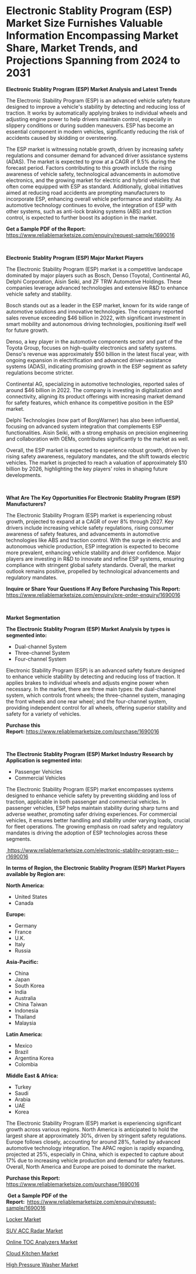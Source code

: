 <p><h1>Electronic Stablity Program (ESP) Market Size Furnishes Valuable Information Encompassing Market Share, Market Trends, and Projections Spanning from 2024 to 2031</h1></p><p><strong>Electronic Stablity Program (ESP) Market Analysis and Latest Trends</strong></p>
<p><p>The Electronic Stability Program (ESP) is an advanced vehicle safety feature designed to improve a vehicle's stability by detecting and reducing loss of traction. It works by automatically applying brakes to individual wheels and adjusting engine power to help drivers maintain control, especially in slippery conditions or during sudden maneuvers. ESP has become an essential component in modern vehicles, significantly reducing the risk of accidents caused by skidding or oversteering.</p><p>The ESP market is witnessing notable growth, driven by increasing safety regulations and consumer demand for advanced driver assistance systems (ADAS). The market is expected to grow at a CAGR of 9.5% during the forecast period. Factors contributing to this growth include the rising awareness of vehicle safety, technological advancements in automotive electronics, and the growing market for electric and hybrid vehicles that often come equipped with ESP as standard. Additionally, global initiatives aimed at reducing road accidents are prompting manufacturers to incorporate ESP, enhancing overall vehicle performance and stability. As automotive technology continues to evolve, the integration of ESP with other systems, such as anti-lock braking systems (ABS) and traction control, is expected to further boost its adoption in the market.</p></p>
<p><strong>Get a Sample PDF of the Report:&nbsp;</strong> <a href="https://www.reliablemarketsize.com/enquiry/request-sample/1690016?utm_campaign=1140&utm_medium=2&utm_source=Github&utm_content=ia&utm_term=19102024&utm_id=electronic-stablity-program-esp">https://www.reliablemarketsize.com/enquiry/request-sample/1690016</a></p>
<p>&nbsp;</p>
<p><strong>Electronic Stablity Program (ESP) Major Market Players</strong></p>
<p><p>The Electronic Stability Program (ESP) market is a competitive landscape dominated by major players such as Bosch, Denso (Toyota), Continental AG, Delphi Corporation, Aisin Seiki, and ZF TRW Automotive Holdings. These companies leverage advanced technologies and extensive R&D to enhance vehicle safety and stability.</p><p>Bosch stands out as a leader in the ESP market, known for its wide range of automotive solutions and innovative technologies. The company reported sales revenue exceeding $46 billion in 2022, with significant investment in smart mobility and autonomous driving technologies, positioning itself well for future growth.</p><p>Denso, a key player in the automotive components sector and part of the Toyota Group, focuses on high-quality electronics and safety systems. Denso's revenue was approximately $50 billion in the latest fiscal year, with ongoing expansion in electrification and advanced driver-assistance systems (ADAS), indicating promising growth in the ESP segment as safety regulations become stricter.</p><p>Continental AG, specializing in automotive technologies, reported sales of around $46 billion in 2022. The company is investing in digitalization and connectivity, aligning its product offerings with increasing market demand for safety features, which enhance its competitive position in the ESP market.</p><p>Delphi Technologies (now part of BorgWarner) has also been influential, focusing on advanced system integration that complements ESP functionalities. Aisin Seiki, with a strong emphasis on precision engineering and collaboration with OEMs, contributes significantly to the market as well.</p><p>Overall, the ESP market is expected to experience robust growth, driven by rising safety awareness, regulatory mandates, and the shift towards electric vehicles. The market is projected to reach a valuation of approximately $10 billion by 2026, highlighting the key players' roles in shaping future developments.</p></p>
<p>&nbsp;</p>
<p><strong>What Are The Key Opportunities For Electronic Stablity Program (ESP) Manufacturers?</strong></p>
<p><p>The Electronic Stability Program (ESP) market is experiencing robust growth, projected to expand at a CAGR of over 8% through 2027. Key drivers include increasing vehicle safety regulations, rising consumer awareness of safety features, and advancements in automotive technologies like ABS and traction control. With the surge in electric and autonomous vehicle production, ESP integration is expected to become more prevalent, enhancing vehicle stability and driver confidence. Major players are investing in R&D to innovate and refine ESP systems, ensuring compliance with stringent global safety standards. Overall, the market outlook remains positive, propelled by technological advancements and regulatory mandates.</p></p>
<p><strong>Inquire or Share Your Questions If Any Before Purchasing This Report:</strong> <a href="https://www.reliablemarketsize.com/enquiry/pre-order-enquiry/1690016?utm_campaign=1140&utm_medium=2&utm_source=Github&utm_content=ia&utm_term=19102024&utm_id=electronic-stablity-program-esp">https://www.reliablemarketsize.com/enquiry/pre-order-enquiry/1690016</a></p>
<p>&nbsp;</p>
<p><strong>Market Segmentation</strong></p>
<p><strong>The Electronic Stablity Program (ESP) Market Analysis by types is segmented into:</strong></p>
<p><ul><li>Dual-channel System</li><li>Three-channel System</li><li>Four-channel System</li></ul></p>
<p><p>Electronic Stability Program (ESP) is an advanced safety feature designed to enhance vehicle stability by detecting and reducing loss of traction. It applies brakes to individual wheels and adjusts engine power when necessary. In the market, there are three main types: the dual-channel system, which controls front wheels; the three-channel system, managing the front wheels and one rear wheel; and the four-channel system, providing independent control for all wheels, offering superior stability and safety for a variety of vehicles.</p></p>
<p><strong>Purchase this Report:&nbsp;</strong><a href="https://www.reliablemarketsize.com/purchase/1690016?utm_campaign=1140&utm_medium=2&utm_source=Github&utm_content=ia&utm_term=19102024&utm_id=electronic-stablity-program-esp">https://www.reliablemarketsize.com/purchase/1690016</a></p>
<p>&nbsp;</p>
<p><strong>The Electronic Stablity Program (ESP) Market Industry Research by Application is segmented into:</strong></p>
<p><ul><li>Passenger Vehicles</li><li>Commercial Vehicles</li></ul></p>
<p><p>The Electronic Stability Program (ESP) market encompasses systems designed to enhance vehicle safety by preventing skidding and loss of traction, applicable in both passenger and commercial vehicles. In passenger vehicles, ESP helps maintain stability during sharp turns and adverse weather, promoting safer driving experiences. For commercial vehicles, it ensures better handling and stability under varying loads, crucial for fleet operations. The growing emphasis on road safety and regulatory mandates is driving the adoption of ESP technologies across these segments.</p></p>
<p><a href="https://www.reliablemarketsize.com/electronic-stablity-program-esp--r1690016?utm_campaign=1140&utm_medium=2&utm_source=Github&utm_content=ia&utm_term=19102024&utm_id=electronic-stablity-program-esp">&nbsp;https://www.reliablemarketsize.com/electronic-stablity-program-esp--r1690016</a></p>
<p><strong>In terms of Region, the Electronic Stablity Program (ESP) Market Players available by Region are:</strong></p>
<p>
    <p> <strong> North America: </strong>
        <ul>
            <li>United States</li>
            <li>Canada</li>
        </ul>
        </p> 
    <p> <strong> Europe: </strong>
        <ul>
            <li>Germany</li>
            <li>France</li>
            <li>U.K.</li>
            <li>Italy</li>
            <li>Russia</li>
        </ul>
        </p> 
    <p> <strong> Asia-Pacific: </strong>
        <ul>
            <li>China</li>
            <li>Japan</li>
            <li>South Korea</li>
            <li>India</li>
            <li>Australia</li>
            <li>China Taiwan</li>
            <li>Indonesia</li>
            <li>Thailand</li>
            <li>Malaysia</li>
        </ul>
        </p> 
    <p> <strong> Latin America: </strong>
        <ul>
            <li>Mexico</li>
            <li>Brazil</li>
            <li>Argentina Korea</li>
            <li>Colombia</li>
        </ul>
        </p> 
    <p> <strong> Middle East & Africa: </strong>
        <ul>
            <li>Turkey</li>
            <li>Saudi</li>
            <li>Arabia</li>
            <li>UAE</li>
            <li>Korea</li>
        </ul>
    </p>
    </p>
<p><p>The Electronic Stability Program (ESP) market is experiencing significant growth across various regions. North America is anticipated to hold the largest share at approximately 30%, driven by stringent safety regulations. Europe follows closely, accounting for around 28%, fueled by advanced automotive technology integration. The APAC region is rapidly expanding, projected at 25%, especially in China, which is expected to capture about 17% due to increasing vehicle production and demand for safety features. Overall, North America and Europe are poised to dominate the market.</p></p>
<p><strong>Purchase this Report: </strong><a href="https://www.reliablemarketsize.com/purchase/1690016?utm_campaign=1140&utm_medium=2&utm_source=Github&utm_content=ia&utm_term=19102024&utm_id=electronic-stablity-program-esp">https://www.reliablemarketsize.com/purchase/1690016</a></p>
<p>&nbsp;<strong>Get a Sample PDF of the Report:&nbsp;&nbsp;</strong><a href="https://www.reliablemarketsize.com/enquiry/request-sample/1690016?utm_campaign=1140&utm_medium=2&utm_source=Github&utm_content=ia&utm_term=19102024&utm_id=electronic-stablity-program-esp">https://www.reliablemarketsize.com/enquiry/request-sample/1690016</a></p>
<p><strong></strong></p>
<p><p><a href="https://www.linkedin.com/pulse/locker-spectrum-usage-patterns-sector-evolution-2024-2031-hg41f?utm_campaign=1140&utm_medium=2&utm_source=Github&utm_content=ia&utm_term=19102024&utm_id=electronic-stablity-program-esp">Locker Market</a></p><p><a href="https://github.com/AKSHATREPORTPRIME/Market-Research-Report-List-6/blob/main/suv-acc-radar-market.md?utm_campaign=1140&utm_medium=2&utm_source=Github&utm_content=ia&utm_term=19102024&utm_id=electronic-stablity-program-esp">SUV ACC Radar Market</a></p><p><a href="https://issuu.com/reportprime-2/docs/online-toc-analyzers-market-size-20_73b4dcf995ceb7?utm_campaign=1140&utm_medium=2&utm_source=Github&utm_content=ia&utm_term=19102024&utm_id=electronic-stablity-program-esp">Online TOC Analyzers Market</a></p><p><a href="https://issuu.com/reportprime-2/docs/cloud-kitchen-market-size-2030.pptx_1a2f26595ea7aa?utm_campaign=1140&utm_medium=2&utm_source=Github&utm_content=ia&utm_term=19102024&utm_id=electronic-stablity-program-esp">Cloud Kitchen Market</a></p><p><a href="https://www.linkedin.com/pulse/high-pressure-washer-market-outlook-share-analysis--kw4mc?utm_campaign=1140&utm_medium=2&utm_source=Github&utm_content=ia&utm_term=19102024&utm_id=electronic-stablity-program-esp">High Pressure Washer Market</a></p></p>